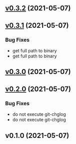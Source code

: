 
<a name="v0.3.2"></a>
## [v0.3.2](https://github.com/redhat-developer/app-services-cli/compare/v0.3.1...v0.3.2) (2021-05-07)


<a name="v0.3.1"></a>
## [v0.3.1](https://github.com/redhat-developer/app-services-cli/compare/v0.3.0...v0.3.1) (2021-05-07)

### Bug Fixes

* get full path to binary
* get full path to binary


<a name="v0.3.0"></a>
## [v0.3.0](https://github.com/redhat-developer/app-services-cli/compare/v0.2.0...v0.3.0) (2021-05-07)


<a name="v0.2.0"></a>
## [v0.2.0](https://github.com/redhat-developer/app-services-cli/compare/v0.1.0...v0.2.0) (2021-05-07)

### Bug Fixes

* do not execute git-chglog
* do not execute git-chglog


<a name="v0.1.0"></a>
## v0.1.0 (2021-05-07)

